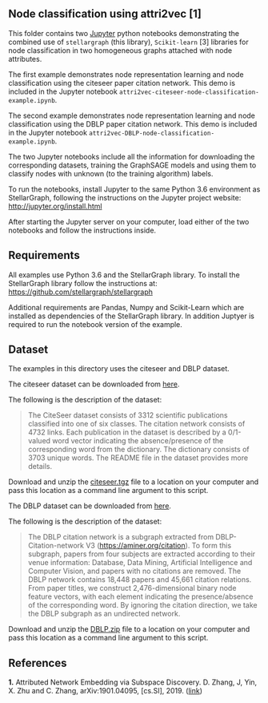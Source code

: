 ## Node classification using attri2vec [1]

This folder contains two [Jupyter](http://jupyter.org/) python notebooks demonstrating the combined use of
`stellargraph` (this library), `Scikit-learn` [3] libraries for node classification in two homogeneous graphs
attached with node attributes.

The first example demonstrates node representation learning and node classification using the citeseer
paper citation network. This demo is included in the Jupyter notebook
`attri2vec-citeseer-node-classification-example.ipynb`.

The second example demonstrates node representation learning and node classification using the DBLP
paper citation network. This demo is included in the Jupyter notebook
`attri2vec-DBLP-node-classification-example.ipynb`.

The two Jupyter notebooks include all the information for downloading the corresponding datasets, training the GraphSAGE
models and using them to classify nodes with unknown (to the training algorithm) labels.

To run the notebooks, install Jupyter to the same Python 3.6 environment as StellarGraph, following the instructions on
the Jupyter project website: http://jupyter.org/install.html

After starting the Jupyter server on your computer, load either of the two notebooks and follow the instructions inside.

## Requirements

All examples use Python 3.6 and the StellarGraph library. To install the StellarGraph library
follow the instructions at: https://github.com/stellargraph/stellargraph

Additional requirements are Pandas, Numpy and Scikit-Learn which are installed as dependencies
of the StellarGraph library. In addition Juptyer is required to run the notebook version of
the example.

## Dataset

The examples in this directory uses the citeseer and DBLP dataset.

The citeseer dataset can be downloaded from [here](https://linqs-data.soe.ucsc.edu/public/lbc/citesser.tgz).

The following is the description of the dataset:
> The CiteSeer dataset consists of 3312 scientific publications classified into one of six classes.
> The citation network consists of 4732 links. Each publication in the dataset is described by a
> 0/1-valued word vector indicating the absence/presence of the corresponding word from the dictionary.
> The dictionary consists of 3703 unique words. The README file in the dataset provides more details.

Download and unzip the [citeseer.tgz](https://linqs-data.soe.ucsc.edu/public/lbc/citesser.tgz) file to a location on your
computer and pass this location as a command line argument to this script.

The DBLP dataset can be downloaded from [here](https://www.kaggle.com/daozhang/dblp-subgraph).

The following is the description of the dataset:
> The DBLP citation network is a subgraph extracted from DBLP-Citation-network V3 (https://aminer.org/citation).
> To form this subgraph, papers from four subjects are extracted according to their venue information:
> Database, Data Mining, Artificial Intelligence and Computer Vision, and papers with no citations are removed.
> The DBLP network contains 18,448 papers and 45,661 citation relations. From paper titles, we construct
> 2,476-dimensional binary node feature vectors, with each element indicating the presence/absence of the corresponding word.
> By ignoring the citation direction, we take the DBLP subgraph as an undirected network.

Download and unzip the [DBLP.zip](https://www.kaggle.com/daozhang/dblp-subgraph) file to a location on your computer
and pass this location as a command line argument to this script.

## References

**1.** Attributed Network Embedding via Subspace Discovery. D. Zhang, J, Yin, X. Zhu and C. Zhang, arXiv:1901.04095,
[cs.SI], 2019. ([link](https://arxiv.org/abs/1901.04095))
